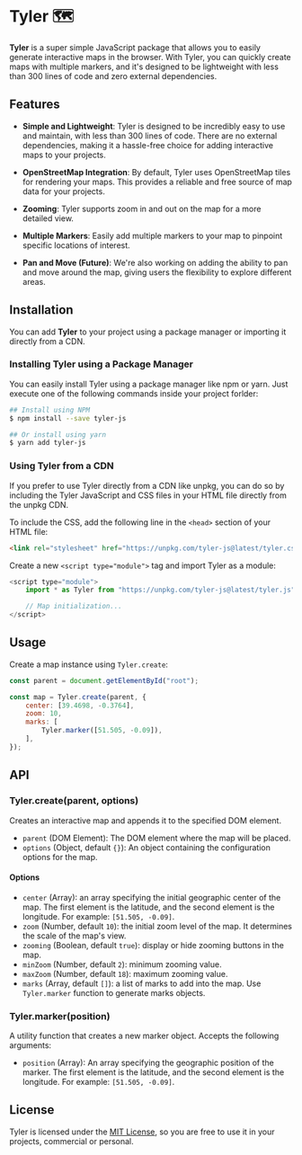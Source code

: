 # Tyler 🗺️

**Tyler** is a super simple JavaScript package that allows you to easily generate interactive maps in the browser. With Tyler, you can quickly create maps with multiple markers, and it's designed to be lightweight with less than 300 lines of code and zero external dependencies.

## Features

- **Simple and Lightweight**: Tyler is designed to be incredibly easy to use and maintain, with less than 300 lines of code. There are no external dependencies, making it a hassle-free choice for adding interactive maps to your projects.

- **OpenStreetMap Integration**: By default, Tyler uses OpenStreetMap tiles for rendering your maps. This provides a reliable and free source of map data for your projects.

- **Zooming**: Tyler supports zoom in and out on the map for a more detailed view.

- **Multiple Markers**: Easily add multiple markers to your map to pinpoint specific locations of interest.

- **Pan and Move (Future)**: We're also working on adding the ability to pan and move around the map, giving users the flexibility to explore different areas.


## Installation

You can add **Tyler** to your project using a package manager or importing it directly from a CDN.

### Installing Tyler using a Package Manager

You can easily install Tyler using a package manager like npm or yarn. Just execute one of the following commands inside your project forlder:

```bash
## Install using NPM
$ npm install --save tyler-js

## Or install using yarn
$ yarn add tyler-js
```

### Using Tyler from a CDN

If you prefer to use Tyler directly from a CDN like unpkg, you can do so by including the Tyler JavaScript and CSS files in your HTML file directly from the unpkg CDN.

To include the CSS, add the following line in the `<head>` section of  your HTML file:

```html
<link rel="stylesheet" href="https://unpkg.com/tyler-js@latest/tyler.css">
```

Create a new `<script type="module">` tag and import Tyler as a module:

```javascript
<script type="module">
    import * as Tyler from "https://unpkg.com/tyler-js@latest/tyler.js";

    // Map initialization...
</script>
```

## Usage

Create a map instance using `Tyler.create`:

```javascript
const parent = document.getElementById("root");

const map = Tyler.create(parent, {
    center: [39.4698, -0.3764],
    zoom: 10,
    marks: [
        Tyler.marker([51.505, -0.09]),
    ],
});
```

## API

### Tyler.create(parent, options)

Creates an interactive map and appends it to the specified DOM element.

- `parent` (DOM Element): The DOM element where the map will be placed.
- `options` (Object, default `{}`): An object containing the configuration options for the map.

#### Options

- `center` (Array): an array specifying the initial geographic center of the map. The first element is the latitude, and the second element is the longitude. For example: `[51.505, -0.09]`.
- `zoom` (Number, default `10`): the initial zoom level of the map. It determines the scale of the map's view.
- `zooming` (Boolean, default `true`): display or hide zooming buttons in the map.
- `minZoom` (Number, default `2`): minimum zooming value.
- `maxZoom` (Number, default `18`): maximum zooming value.
- `marks` (Array, default `[]`): a list of marks to add into the map. Use `Tyler.marker` function to generate marks objects.

### Tyler.marker(position)

A utility function that creates a new marker object. Accepts the following arguments:

- `position` (Array): An array specifying the geographic position of the marker. The first element is the latitude, and the second element is the longitude. For example: `[51.505, -0.09]`.

## License

Tyler is licensed under the [MIT License](./LICENSE), so you are free to use it in your projects, commercial or personal.
